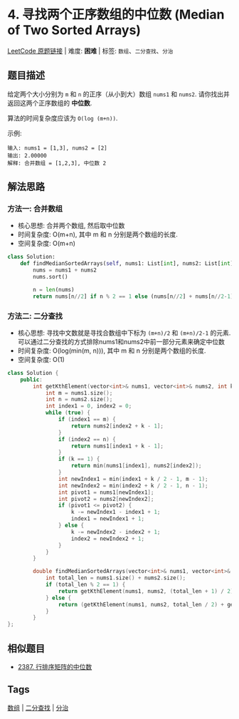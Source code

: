 # 4. 寻找两个正序数组的中位数 (Median of Two Sorted Arrays)

[LeetCode 原题链接](https://leetcode.cn/problems/median-of-two-sorted-arrays/) | 难度: **困难** | 标签: `数组`、`二分查找`、`分治`

## 题目描述

给定两个大小分别为 `m` 和 `n` 的正序（从小到大）数组 `nums1` 和 `nums2`. 请你找出并返回这两个正序数组的 **中位数**.

算法的时间复杂度应该为 `O(log (m+n))`.

示例:

```plaintext
输入: nums1 = [1,3], nums2 = [2]
输出: 2.00000
解释: 合并数组 = [1,2,3], 中位数 2
```

## 解法思路

### 方法一: 合并数组

- 核心思想: 合并两个数组, 然后取中位数
- 时间复杂度: O(m+n), 其中 m 和 n 分别是两个数组的长度.
- 空间复杂度: O(m+n)

```python
class Solution:
    def findMedianSortedArrays(self, nums1: List[int], nums2: List[int]) -> float:
        nums = nums1 + nums2
        nums.sort()

        n = len(nums)
        return nums[n//2] if n % 2 == 1 else (nums[n//2] + nums[n//2-1])/ 2.0
```

### 方法二: 二分查找

- 核心思想: 寻找中文数就是寻找合数组中下标为 `(m+n)/2` 和 `(m+n)/2-1` 的元素. 可以通过二分查找的方式排除nums1和nums2中前一部分元素来确定中位数
- 时间复杂度: O(log(min(m, n))), 其中 m 和 n 分别是两个数组的长度.
- 空间复杂度: O(1)

```cpp
class Solution {
    public:
        int getKthElement(vector<int>& nums1, vector<int>& nums2, int k) {
            int m = nums1.size();
            int n = nums2.size();
            int index1 = 0, index2 = 0;
            while (true) {
                if (index1 == m) {
                    return nums2[index2 + k - 1];
                }
                if (index2 == n) {
                    return nums1[index1 + k - 1];
                }
                if (k == 1) {
                    return min(nums1[index1], nums2[index2]);
                }
                int newIndex1 = min(index1 + k / 2 - 1, m - 1);
                int newIndex2 = min(index2 + k / 2 - 1, n - 1);
                int pivot1 = nums1[newIndex1];
                int pivot2 = nums2[newIndex2];
                if (pivot1 <= pivot2) {
                    k -= newIndex1 - index1 + 1;
                    index1 = newIndex1 + 1;
                } else {
                    k -= newIndex2 - index2 + 1;
                    index2 = newIndex2 + 1;
                }
            }
        }

        double findMedianSortedArrays(vector<int>& nums1, vector<int>& nums2) {
            int total_len = nums1.size() + nums2.size();
            if (total_len % 2 == 1) {
                return getKthElement(nums1, nums2, (total_len + 1) / 2);
            } else {
                return (getKthElement(nums1, nums2, total_len / 2) + getKthElement(nums1, nums2, total_len / 2 + 1)) / 2.0;
            }
        }
};
```

## 相似题目

- [2387. 行排序矩阵的中位数](https://leetcode.cn/problems/median-of-a-row-wise-sorted-matrix/)

## Tags

[数组](/tags/array.md) | [二分查找](/tags/binary-search.md) | [分治](/tags/divide-and-conquer.md)
